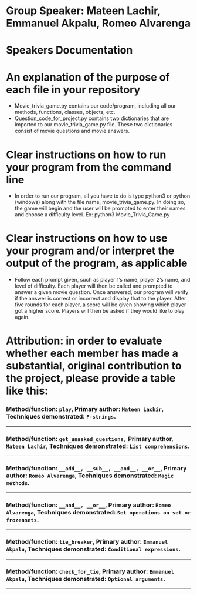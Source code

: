 # Group Speaker: Mateen Lachir, Emmanuel Akpalu, Romeo Alvarenga
  # Speakers Documentation

 # An explanation of the purpose of each file in your repository
 - Movie_trivia_game.py contains our code/program, including all our methods, functions, classes, objects, etc.
 - Question_code_for_project.py contains two dictionaries that are imported to our movie_trivia_game.py file. These two dictionaries consist of movie questions and movie answers.
 # Clear instructions on how to run your program from the command line
 - In order to run our program, all you have to do is type python3 or python (windows) along with the file name, movie_trivia_game.py. In doing so, the game will begin and the user will be prompted to enter their names and choose a difficulty level.
   Ex: python3 Movie_Trivia_Game.py
 # Clear instructions on how to use your program and/or interpret the output of the program, as applicable
 - Follow each prompt given, such as player 1’s name, player 2’s name, and level of difficulty. Each player will then be called and prompted to answer a given movie question. Once answered, our program will verify if the answer is correct or incorrect and display that to the player. After five rounds for each player, a score will be given showing which player got a higher score. Players will then be asked if they would like to play again.

 # Attribution: in order to evaluate whether each member has made a substantial, original contribution to the project, please provide a table like this:
 ### Method/function: `play`, Primary author: `Mateen Lachir`, Techniques demonstrated: `F-strings`.
 -------------------------------------------------------------------------------------------------------------------------------
 ### Method/function: `get_unasked_questions,` Primary author, `Mateen Lachir`, Techniques demonstrated: `List comprehensions`.
 -------------------------------------------------------------------------------------------------------------------------------
 ### Method/function: `__add__, __sub__, __and__, __or__`, Primary author: `Romeo Alvarenga`, Techniques demonstrated: `Magic methods`.
 -------------------------------------------------------------------------------------------------------------------------------
 ### Method/function: `__and__, __or__`, Primary author: `Romeo Alvarenga`, Techniques demonstrated: `Set operations on set or frozensets`.
 -------------------------------------------------------------------------------------------------------------------------------
 ### Method/function: `tie_breaker`, Primary author: `Emmanuel Akpalu`, Techniques demonstrated: `Conditional expressions`.
 -------------------------------------------------------------------------------------------------------------------------------
 ### Method/function: `check_for_tie`, Primary author: `Emmanuel Akpalu`, Techniques demonstrated: `Optional arguments`.
 -------------------------------------------------------------------------------------------------------------------------------
